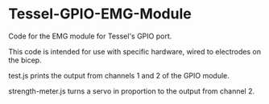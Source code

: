 Tessel-GPIO-EMG-Module
======================

Code for the EMG module for Tessel's GPIO port.

This code is intended for use with specific hardware, wired to electrodes on the bicep.

test.js prints the output from channels 1 and 2 of the GPIO module.

strength-meter.js turns a servo in proportion to the output from channel 2.

